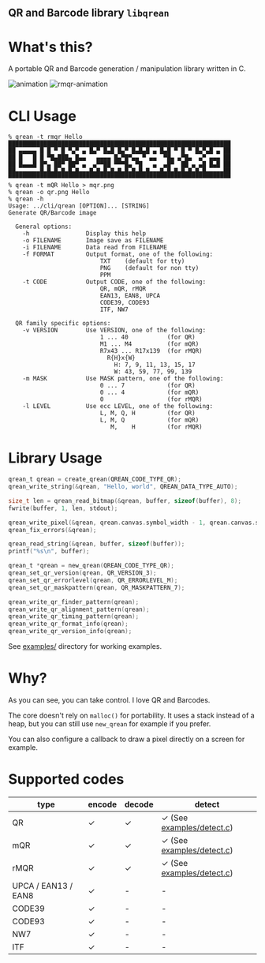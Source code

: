 QR and Barcode library `libqrean`
----

# What's this?

A portable QR and Barcode generation / manipulation library written in C.

![animation](https://github.com/kikuchan/libqrean/assets/445223/1fdf9b2f-df63-4c0e-8cd6-a72633f2abc3)
![rmqr-animation](https://github.com/kikuchan/libqrean/assets/445223/e56d97b3-24a3-44d2-8ee3-d0f4339c6157)

# CLI Usage
```
% qrean -t rmqr Hello
███████████████████████████████████████████████████████████████
██ ▄▄▄▄▄ █ █ ▀ █ ▀▄▀ ▄ █▄▀ █▄█ █▄▀ █▄█▄█ ▄ █▄█ ▀ █ ▀ █▄▀▄█ ▄ ██
██ █   █ █ ▀█▄███▄ █▄▄   ▄▄▄▄ █▄▀█▀▄▄ ▀ ▄▄  ▀█▄ ▄▀█▄  ▄▀ ▄▄▄ ██
██ █▄▄▄█ █▀▄ ██▀ ██▀ ▄  ▄▀▀██ ▀▀▀█▄ ▀█   ▄  ▄█▀  ██ ▄ ▄█ █▄█ ██
██▄▄▄▄▄▄▄█▄█▄█▄█▄█▄█▄▄▄█▄█▄█▄█▄█▄█▄█▄█▄█▄▄▄█▄█▄█▄█▄█▄█▄█▄▄▄▄▄██
▀▀▀▀▀▀▀▀▀▀▀▀▀▀▀▀▀▀▀▀▀▀▀▀▀▀▀▀▀▀▀▀▀▀▀▀▀▀▀▀▀▀▀▀▀▀▀▀▀▀▀▀▀▀▀▀▀▀▀▀▀▀▀
% qrean -t mQR Hello > mqr.png
% qrean -o qr.png Hello 
% qrean -h
Usage: ../cli/qrean [OPTION]... [STRING]
Generate QR/Barcode image

  General options:
    -h                Display this help
    -o FILENAME       Image save as FILENAME
    -i FILENAME       Data read from FILENAME
    -f FORMAT         Output format, one of the following:
                          TXT    (default for tty)
                          PNG    (default for non tty)
                          PPM
    -t CODE           Output CODE, one of the following:
                          QR, mQR, rMQR
                          EAN13, EAN8, UPCA
                          CODE39, CODE93
                          ITF, NW7

  QR family specific options:
    -v VERSION        Use VERSION, one of the following:
                          1 ... 40           (for QR)
                          M1 ... M4          (for mQR)
                          R7x43 ... R17x139  (for rMQR)
                            R{H}x{W}
                              H: 7, 9, 11, 13, 15, 17
                              W: 43, 59, 77, 99, 139
    -m MASK           Use MASK pattern, one of the following:
                          0 ... 7            (for QR)
                          0 ... 4            (for mQR)
                          0                  (for rMQR)
    -l LEVEL          Use ecc LEVEL, one of the following:
                          L, M, Q, H         (for QR)
                          L, M, Q            (for mQR)
                             M,    H         (for rMQR)
```

# Library Usage
```c
qrean_t qrean = create_qrean(QREAN_CODE_TYPE_QR);
qrean_write_string(&qrean, "Hello, world", QREAN_DATA_TYPE_AUTO);

size_t len = qrean_read_bitmap(&qrean, buffer, sizeof(buffer), 8);
fwrite(buffer, 1, len, stdout);
```

```c
qrean_write_pixel(&qrean, qrean.canvas.symbol_width - 1, qrean.canvas.symbol_height - 1, 0);
qrean_fix_errors(&qrean);

qrean_read_string(&qrean, buffer, sizeof(buffer));
printf("%s\n", buffer);
```

```c
qrean_t *qrean = new_qrean(QREAN_CODE_TYPE_QR);
qrean_set_qr_version(qrean, QR_VERSION_3);
qrean_set_qr_errorlevel(qrean, QR_ERRORLEVEL_M);
qrean_set_qr_maskpattern(qrean, QR_MASKPATTERN_7);

qrean_write_qr_finder_pattern(qrean);
qrean_write_qr_alignment_pattern(qrean);
qrean_write_qr_timing_pattern(qrean);
qrean_write_qr_format_info(qrean);
qrean_write_qr_version_info(qrean);
```

See [examples/](examples/) directory for working examples.

# Why?

As you can see, you can take control.
I love QR and Barcodes.

The core doesn't rely on `malloc()` for portability. It uses a stack instead of a heap, but you can still use `new_qrean` for example if you prefer.

You can also configure a callback to draw a pixel directly on a screen for example.

# Supported codes

| type                | encode | decode | detect
|---------------------|--------|--------|-----------
| QR                  | ✓      | ✓      | ✓ (See [examples/detect.c](examples/detect.c))
| mQR                 | ✓      | ✓      | ✓ (See [examples/detect.c](examples/detect.c))
| rMQR                | ✓      | ✓      | ✓ (See [examples/detect.c](examples/detect.c))
| UPCA / EAN13 / EAN8 | ✓      | -      | -
| CODE39              | ✓      | -      | -
| CODE93              | ✓      | -      | -
| NW7                 | ✓      | -      | -
| ITF                 | ✓      | -      | -

